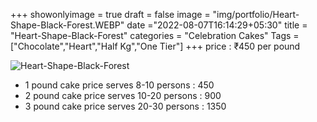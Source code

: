 +++
showonlyimage = true
draft = false
image = "img/portfolio/Heart-Shape-Black-Forest.WEBP"
date ="2022-08-07T16:14:29+05:30"
title = "Heart-Shape-Black-Forest"
categories = "Celebration Cakes"
Tags = ["Chocolate","Heart","Half Kg","One Tier"]
+++
price : ₹450 per pound
<!--more-->
![Heart-Shape-Black-Forest](/img/portfolio/Heart-Shape-Black-Forest.WEBP)
* 1 pound cake price serves 8-10 persons : 450
* 2 pound cake price serves 10-20 persons : 900
* 3 pound cake price serves 20-30 persons : 1350
